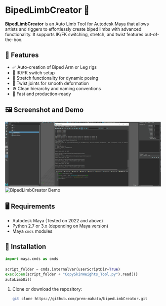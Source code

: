 # BipedLimbCreator 🦿

**BipedLimbCreator** is an Auto Limb Tool for Autodesk Maya that allows artists and riggers to effortlessly create biped limbs with advanced functionality. It supports IK/FK switching, stretch, and twist features out-of-the-box.

## 🔧 Features

- ✅ Auto-creation of Biped Arm or Leg rigs
- 🔁 IK/FK switch setup
- 📏 Stretch functionality for dynamic posing
- 🔄 Twist joints for smooth deformation
- ⚙️ Clean hierarchy and naming conventions
- 🚀 Fast and production-ready

## 🖼 Screenshot and Demo
![BipedLimbCreator Demo](screenshots/demo.gif)
![BipedLimbCreator Demo](screenshots/screenshots1.gif)


## 🖥️ Requirements

- Autodesk Maya (Tested on 2022 and above)
- Python 2.7 or 3.x (depending on Maya version)
- Maya `cmds` modules

## 📂 Installation
```Python
import maya.cmds as cmds

script_folder = cmds.internalVar(userScriptDir=True)
exec(open(script_folder + "CopySkinWeights_Tool.py").read())
autoLimbUi()
```

1. Clone or download the repository:
   ```bash
   git clone https://github.com/prem-mahato/bipedLimbCreator.git
   ```
